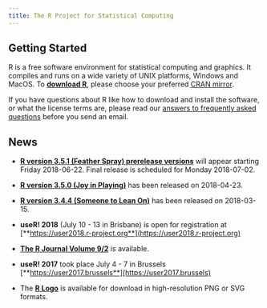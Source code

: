 ```yaml
---
title: The R Project for Statistical Computing
---
```


## Getting Started

R is a free software environment for statistical computing and graphics. It compiles and runs on a wide variety of UNIX platforms, Windows and MacOS. To **[download R](https://cran.r-project.org/mirrors.html)**, please choose your preferred [CRAN mirror](https://cran.r-project.org/mirrors.html).

If you have questions about R like how to download and install the software, or what the license terms are, please read our [answers to frequently asked questions](https://cran.R-project.org/faqs.html) before you send an email.

## News

-   [**R version 3.5.1 (Feather Spray) prerelease versions**](http://cran.r-project.org/src/base-prerelease) will appear starting Friday 2018-06-22. Final release is scheduled for Monday 2018-07-02. 

-   [**R version 3.5.0 (Joy in Playing)**](https://cran.r-project.org/src/base/R-3)
    has been released on 2018-04-23.
  
-    [**R version 3.4.4 (Someone to Lean On)**](https://cran.r-project.org/src/base/R-3) has been released on 2018-03-15.

-	**useR! 2018** (July 10 - 13 in Brisbane) is open for registration
     at [**https://user2018.r-project.org**](https://user2018.r-project.org)

-   [**The R Journal Volume 9/2**](https://journal.r-project.org/archive/2017-2) is available.

-	**useR! 2017** took place July 4 - 7 in Brussels [**https://user2017.brussels**](https://user2017.brussels)

-   The [**R Logo**](https://www.r-project.org/logo) is available for download
    in high-resolution PNG or SVG formats.

<!--- (Boilerplate for release run-in)
-   [**R version 3.1.3 (Smooth Sidewalk) prerelease versions**](http://cran.r-project.org/src/base-prerelease) will appear starting February 28. Final release is scheduled for 2015-03-09.
-->

